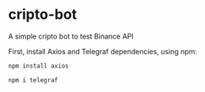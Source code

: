 # cripto-bot

A simple cripto bot to test Binance API

First, install Axios and Telegraf dependencies, using npm:

```bash
npm install axios

npm i telegraf
```

